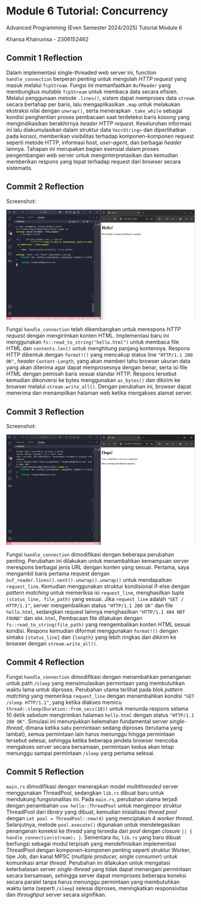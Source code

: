 # Module 6 Tutorial: Concurrency

Advanced Programming (Even Semester 2024/2025) Tutorial Module 6

Khansa Khairunisa - 2306152462

## Commit 1 Reflection

Dalam implementasi single-threaded web server ini, function `handle_connection` berperan penting untuk mengolah *HTTP request* yang masuk melalui `TcpStream`. Fungsi ini memanfaatkan `BufReader` yang membungkus *mutable* `TcpStream` untuk membaca data secara efisien. Melalui penggunaan metode `.lines()`, sistem dapat memproses data `stream` secara bertahap per baris, lalu mengaplikasikan `.map` untuk melakukan ekstraksi nilai dengan `unwrap()`, serta menerapkan `.take_while` sebagai kondisi penghentian proses pembacaan saat terdeteksi baris kosong yang mengindikasikan berakhirnya *header HTTP request*. Keseluruhan informasi ini lalu diakumulasikan dalam struktur data `Vec<String>` dan diperlihatkan pada konsol, memberikan visibilitas terhadap komponen-komponen request seperti metode HTTP, informasi host, *user-agent*, dan berbagai *header* lainnya. Tahapan ini merupakan bagian esensial dalam proses pengembangan web server untuk menginterpretasikan dan kemudian memberikan respons yang tepat terhadap request dari browser secara sistematis.

## Commit 2 Reflection

Screenshot:

![Commit 2 screen capture](/assets/images/commit2.png)

Fungsi `handle_connection` telah dikembangkan untuk merespons *HTTP request* dengan mengirimkan konten HTML. Implementasi baru ini menggunakan `fs::read_to_string("hello.html")` untuk membaca file HTML dan `contents.len()` untuk menghitung panjang kontennya. Respons HTTP dibentuk dengan `format!()` yang mencakup status line `"HTTP/1.1 200 OK"`, *header* `Content-Length`, yang akan memberi tahu browser ukuran data yang akan diterima agar dapat memprosesnya dengan benar, serta isi file HTML dengan pemisah baris sesuai standar HTTP. Respons tersebut kemudian dikonversi ke bytes menggunakan `as_bytes()` dan dikirim ke browser melalui `stream.write_all()`. Dengan perubahan ini, browser dapat menerima dan menampilkan halaman web ketika mengakses alamat server.

## Commit 3 Reflection

Screenshot:

![Commit 3 screen capture](/assets/images/commit3.png)

Fungsi `handle_connection` dimodifikasi dengan beberapa perubahan penting. Perubahan ini dilakukan untuk menambahkan kemampuan server merespons berbagai jenis URL dengan konten yang sesuai. Pertama, saya mengambil baris pertama request dengan `buf_reader.lines().next().unwrap().unwrap()` untuk mendapatkan `request_line`. Kemudian menggunakan struktur kondisional if-else dengan *pattern matching* untuk memeriksa isi `request_line`, menghasilkan tuple `(status_line, file_path)` yang sesuai. Jika `request_line` adalah `"GET / HTTP/1.1"`, server mengembalikan status `"HTTP/1.1 200 OK"` dan file `hello.html`, sedangkan request lainnya menghasilkan `"HTTP/1.1 404 NOT FOUND"` dan `404.html`, Pembacaan file dilakukan dengan `fs::read_to_string(file_path)` yang mengembalikan konten HTML sesuai kondisi. Respons kemudian diformat menggunakan `format!()` dengan sintaks `{status_line}` dan `{length}` yang lebih ringkas dan dikirim ke browser dengan `stream.write_all()`.

## Commit 4 Reflection

Fungsi `handle_connection` dimodifikasi dengan menambahkan penanganan untuk path `/sleep` yang mensimulasikan permintaan yang membutuhkan waktu lama untuk diproses. Perubahan utama terlihat pada blok *pattern matching* yang memeriksa `request_line` dengan menambahkan kondisi `"GET /sleep HTTP/1.1"`, yang ketika diakses memicu `thread::sleep(Duration::from_secs(10))` untuk menunda respons selama 10 detik sebelum mengirimkan halaman `hello.html` dengan status `"HTTP/1.1 200 OK"`. Simulasi ini menunjukkan kelemahan fundamental server *single-thread*, dimana ketika satu permintaan sedang diproses (terutama yang lambat), semua permintaan lain harus menunggu hingga permintaan tersebut selesai, sehingga ketika beberapa jendela browser mencoba mengakses server secara bersamaan, permintaan kedua akan tetap menunggu sampai permintaan `/sleep` yang pertama selesai. 

## Commit 5 Reflection

`main.rs` dimodifikasi dengan menerapkan model *multithreaded* server menggunakan ThreadPool, sedangkan `lib.rs` dibuat baru untuk mendukung fungsionalitas ini. Pada `main.rs`, perubahan utama terjadi dengan penambahan `use hello::ThreadPool` untuk mengimpor struktur ThreadPool dari *library* yang dibuat, kemudian inisialisasi *thread pool* dengan `Let pool = ThreadPool::new(4)` yang menciptakan 4 *worker thread*. Selanjutnya, metode `pool.execute()` digunakan untuk mendelegasikan penanganan koneksi ke *thread* yang tersedia dari *pool* dengan *closure* `|| { handle_connection(stream); }`. Sementara itu, `lib.rs` yang baru dibuat berfungsi sebagai modul terpisah yang mendefinisikan implementasi ThreadPool dengan komponen-komponen penting seperti struktur Worker, tipe Job, dan kanal MPSC (*multiple producer, single consumer*) untuk komunikasi antar *thread*. Perubahan ini dilakukan untuk mengatasi keterbatasan server *single-thread* yang tidak dapat menangani permintaan secara bersamaan, sehingga server dapat memproses beberapa koneksi secara paralel tanpa harus menunggu permintaan yang membutuhkan waktu lama (seperti `/sleep`) selesai diproses, meningkatkan responsivitas dan *throughput* server secara signifikan.